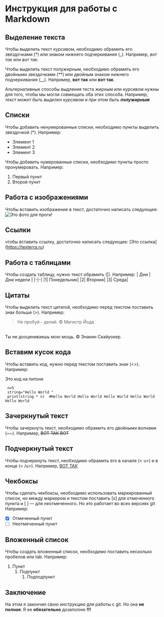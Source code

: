 # Инструкция для работы с Markdown

## Выделение текста 

Чтобы выделить текст курсивом, необходимо обрамить его звездочками (*) или знаком нижнего подчеркивания (_). Например, *вот так* или _вот так_.

Чтобы выделить текст полужирным, необходимо обрамить его двойными звездочками (**) или двойным знаком нижнего подчеркивания (__). Например, **вот так** или __вот так__.

Альтернативные способы выдления теста жирным или курсивом нужны для того, чтобы мы могли совмещать оба этих способа. Например, _текст может быть выделен курсивом и при этом быть **полужирным**_


## Списки 

Чтобы добавить ненумерованные списки, необходимо пункты выделить звездочкой (*). Например:
* Элемент 1 
* Элемент 2
* Элемент 3

Чтобы добавить нумерованные списки, необходимо пункты просто пронумеровать. Например:
1. Первый пункт
2. Второй пункт

## Работа с изображениями

Чтобы вставить изображение в текст, достаточно написать следующее:
![Это фото для проги!](picture.png)


## Ссылки

чтобы вставить ссылку, достаточно написать следующее:
\[Это ссылка](https://texterra.ru)

## Работа с таблицами 
Чтобы создать таблицу, нужно текст обрамить (|). Например:
| Дни | Дни недели |
|-|-|
|1| Понедельник|
|2| Вторник|
|3| Среда|


## Цитаты 

Чтобы выделить текст цитатой, необходимо перед текстом поставить знак больше (>). Например:
>Не пробуй - делай.
© Магистр Йода
<br>
Ты не дооцениваешь мою мощь. 
© Энакин Скайуокер.

## Вставим кусок кода
Чтобы вставить код, нужно перед текстом поставить знак (<>). Например:
<p> Это код на питоне </p>
<pre><code> n=5
 string="Hello World "
 print(string * n)  #Hello World Hello World Hello World Hello World Hello World </code></pre>

## Зачеркнутый текст
 
 Чтобы зачеркнуть текст, необходимо обрамить его двойными волнами (~~). Например, ~~ВОТ ТАК ВОТ~~

## Подчеркнутый текст 

Чтобы подчеркнуть текст, необходимо обрамить его в начале (< u>) и в конце (< /u>)\. Например, <u> ВОТ ТАК </u>

## Чекбоксы

Чтобы сделать чекбоксы, необходимо использовать маркированный список, но между маркером и текстом поставить [x] для отмеченного пункта и [ ] — для неотмеченного. Но это работает во всех версиях git Например:
- [X] Отмеченный пункт
- [ ] Неотмеченный пункт

## Вложенный список

Чтобы создать вложенный список, необходимо поставить несколько пробелов или tab. Например:
1. Пункт
    1. Подпункт
        1. Подподпункт 

## Заключение 

На этом я закончил свою инструкцию для работы с git. Но она **не полная**. Я ее __обязательно__ дозаполню **!!!** 